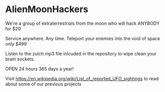 # AlienMoonHackers
We're a group of extraterrestrials from the moon who will hack ANYBODY for $20 

Service anywhere. Any time. Teleport your enemies into the void of space only $499

Listen to the zulch.mp3 file inlcuded in the repository to wipe clean your brain sockets. 

OPEN 24 hours 365 days a year!

Visit https://en.wikipedia.org/wiki/List_of_reported_UFO_sightings to read about some of our previous projects 
